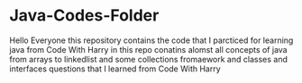 # Java-Codes-Folder
Hello Everyone this repository contains the code that I parcticed for learning java from Code With Harry in this repo conatins alomst all concepts of java from arrays to 
linkedlist and some collections fromaework and classes  and interfaces questions that I learned from Code With Harry
